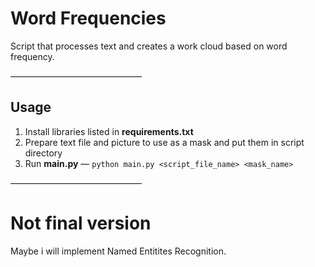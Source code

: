 
#	Word Frequencies

Script that processes text and creates a work cloud based on word frequency.

———————————————

## Usage 

1. Install libraries listed in **requirements.txt**
2. Prepare text file and picture to use as a mask and put them in script directory
3. Run **main.py** — `python main.py <script_file_name> <mask_name>`

———————————————

#	Not final version

Maybe i will implement Named Entitites Recognition.
